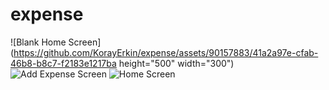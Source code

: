 # expense

![Blank Home Screen](https://github.com/KorayErkin/expense/assets/90157883/41a2a97e-cfab-46b8-b8c7-f2183e1217ba height="500" width="300")
![Add Expense Screen](https://github.com/KorayErkin/expense/assets/90157883/c88a0ef4-956c-4029-b374-65807408d467)
![Home Screen](https://github.com/KorayErkin/expense/assets/90157883/42a14eea-7b20-4443-b7a3-efaeff4458d9)
